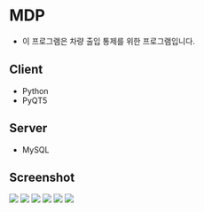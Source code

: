 # MDP
- 이 프로그램은 차량 출입 통제를 위한 프로그램입니다.

## Client

* Python
* PyQT5

## Server

* MySQL

## Screenshot

<div>
  <img src="https://user-images.githubusercontent.com/56681766/90367702-116f8100-e0a4-11ea-871f-7bec8523518c.PNG">
  <img src="https://user-images.githubusercontent.com/56681766/90367704-12081780-e0a4-11ea-9cfb-205e043cc9d0.PNG">
  <img src="https://user-images.githubusercontent.com/56681766/90367705-12a0ae00-e0a4-11ea-9412-7c19c5d7e924.PNG">
  <img src="https://user-images.githubusercontent.com/56681766/90367707-12a0ae00-e0a4-11ea-8b0e-e7b9ebc846e0.PNG">
  <img src="https://user-images.githubusercontent.com/56681766/90367708-13394480-e0a4-11ea-8542-9e48091e98c3.PNG">
  <img src="https://user-images.githubusercontent.com/56681766/90367711-13394480-e0a4-11ea-96a4-2a6e9da9486c.PNG">
<div>
